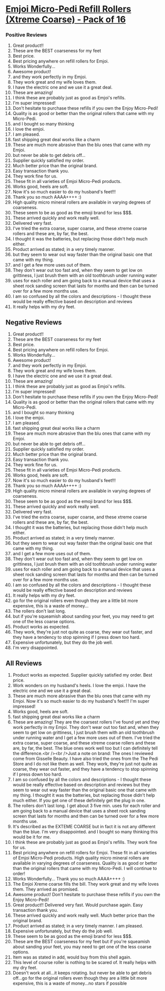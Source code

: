 # [Emjoi Micro-Pedi Refill Rollers (Xtreme Coarse) - Pack of 16](https://products.checkmycream.com/products/Emjoi-Micro-Pedi-Refill-Rollers-(Xtreme-Coarse)-Pack-of-16.html)

### Positive Reviews

<ol>
      <li>Great product!!</li>
      <li>These are the BEST coarseness for my feet</li>
      <li>Best price.</li>
      <li>Best pricing anywhere on refill rollers for Emjoi.  </li>
      <li>Works Wonderfully...</li>
      <li>Awesome product!</li>
      <li>and they work perfectly in my Emjoi.</li>
      <li>They work great and my wife loves them.</li>
      <li>I have the electric one and we use it a great deal.</li>
      <li>These are amazing!</li>
      <li>I think these are probably just as good as Emjoi&#x27;s refills.</li>
      <li>I&#x27;m super impressed!</li>
      <li>Don&#x27;t hesitate to purchase these refills if you own the Enjoy Micro-Pedi!</li>
      <li>Quality is as good or better than the original rollers that came with my Micro-Pedi.  </li>
      <li>and I bought so many thinking</li>
      <li>I love the emjoi.  </li>
      <li>I am pleased.</li>
      <li>fast shipping great deal works like a charm</li>
      <li>These are much more abrasive than the blu ones that came with my Emjoi.</li>
      <li>but never be able to get debris off...</li>
      <li>Supplier quickly satisfied my order.  </li>
      <li>Much better price than the original brand.</li>
      <li>Easy transaction thank you.</li>
      <li>They work fine for us.</li>
      <li>These fit in all varieties of Emjoi Micro-Pedi products.  </li>
      <li>Works good, heels are soft.</li>
      <li>Now it&#x27;s so much easier to do my husband&#x27;s feet!!!</li>
      <li>Thank you so much AAAA++++ :)</li>
      <li>High quality micro mineral rollers are available in varying degrees of coarseness.  </li>
      <li>These seem to be as good as the emoji brand for less $$$.</li>
      <li>These arrived quickly and work really well.  </li>
      <li>Delivered very fast.</li>
      <li>I&#x27;ve tried the extra coarse, super coarse, and these xtreme coarse rollers and these are, by far, the best.</li>
      <li>I thought it was the batteries, but replacing those didn&#x27;t help much either.</li>
      <li>Product arrived as stated; in a very timely manner.</li>
      <li>but they seem to wear out way faster than the original basic one that came with my thing.</li>
      <li>and I get a few more uses out of them.</li>
      <li>They don&#x27;t wear out too fast and, when they seem to get low on grittiness, I just brush them with an old toothbrush under running water</li>
      <li>uses for each roller and am going back to a manual device that uses a sheet rock sanding screen that lasts for months and then can be turned over for a few more months use.</li>
      <li>I am so confused by all the colors and descriptions - I thought these would be really effective based on description and reviews</li>
      <li>It really helps with my dry feet.</li>
</ol>


<h2>Negative Reviews</h2>
<ol>
<li> Great product!!</li>
<li> These are the BEST coarseness for my feet</li>
<li> Best price.</li>
<li> Best pricing anywhere on refill rollers for Emjoi.  </li>
<li> Works Wonderfully...</li>
<li> Awesome product!</li>
<li> and they work perfectly in my Emjoi.</li>
<li> They work great and my wife loves them.</li>
<li> I have the electric one and we use it a great deal.</li>
<li> These are amazing!</li>
<li> I think these are probably just as good as Emjoi&#x27;s refills.</li>
<li> I&#x27;m super impressed!</li>
<li> Don&#x27;t hesitate to purchase these refills if you own the Enjoy Micro-Pedi!</li>
<li> Quality is as good or better than the original rollers that came with my Micro-Pedi.  </li>
<li> and I bought so many thinking</li>
<li> I love the emjoi.  </li>
<li> I am pleased.</li>
<li> fast shipping great deal works like a charm</li>
<li> These are much more abrasive than the blu ones that came with my Emjoi.</li>
<li> but never be able to get debris off...</li>
<li> Supplier quickly satisfied my order.  </li>
<li> Much better price than the original brand.</li>
<li> Easy transaction thank you.</li>
<li> They work fine for us.</li>
<li> These fit in all varieties of Emjoi Micro-Pedi products.  </li>
<li> Works good, heels are soft.</li>
<li> Now it&#x27;s so much easier to do my husband&#x27;s feet!!!</li>
<li> Thank you so much AAAA++++ :)</li>
<li> High quality micro mineral rollers are available in varying degrees of coarseness.  </li>
<li> These seem to be as good as the emoji brand for less $$$.</li>
<li> These arrived quickly and work really well.  </li>
<li> Delivered very fast.</li>
<li> I&#x27;ve tried the extra coarse, super coarse, and these xtreme coarse rollers and these are, by far, the best.</li>
<li> I thought it was the batteries, but replacing those didn&#x27;t help much either.</li>
<li> Product arrived as stated; in a very timely manner.</li>
<li> but they seem to wear out way faster than the original basic one that came with my thing.</li>
<li> and I get a few more uses out of them.</li>
<li> They don&#x27;t wear out too fast and, when they seem to get low on grittiness, I just brush them with an old toothbrush under running water</li>
<li> uses for each roller and am going back to a manual device that uses a sheet rock sanding screen that lasts for months and then can be turned over for a few more months use.</li>
<li> I am so confused by all the colors and descriptions - I thought these would be really effective based on description and reviews</li>
<li> It really helps with my dry feet.</li>
<li> go for the original rollers even though they are a little bit more expensive, this is a waste of money...</li>
<li> The rollers don&#x27;t last long.</li>
<li> but if you&#x27;re squeamish about sanding your feet, you may need to get one of the less coarse options.</li>
<li> Product works as expected.  </li>
<li> They work, they&#x27;re just not quite as coarse, they wear out faster, and they have a tendency to stop spinning if I press down too hard.</li>
<li> Expensive unfortunately, but they do the job well.</li>
<li> I&#x27;m very disappointed.</li>
</ol>

<h2>All Reviews</h2>

<ol>
    <li> Product works as expected.  Supplier quickly satisfied my order.  Best price.</li>
    <li> Work wonders on my husband&#x27;s heels.  I love the emjoi.  I have the electric one and we use it a great deal.</li>
    <li> These are much more abrasive than the blu ones that came with my Emjoi. Now it&#x27;s so much easier to do my husband&#x27;s feet!!! I&#x27;m super impressed!</li>
    <li> Works good, heels are soft.</li>
    <li> fast shipping great deal works like a charm</li>
    <li> These are amazing! They are the coarsest rollers I&#x27;ve found yet and they work perfectly in my Emjoi. They don&#x27;t wear out too fast and, when they seem to get low on grittiness, I just brush them with an old toothbrush under running water and I get a few more uses out of them. I&#x27;ve tried the extra coarse, super coarse, and these xtreme coarse rollers and these are, by far, the best. The blue ones work well too but I can definitely tell the difference.&lt;br /&gt;&lt;br /&gt;Just a note on brand: The ones I reviewed come from Gisselle Beauty. I have also tried the ones from the The Pedi Store and I do not like them as well. They work, they&#x27;re just not quite as coarse, they wear out faster, and they have a tendency to stop spinning if I press down too hard.</li>
    <li> I am so confused by all the colors and descriptions - I thought these would be really effective based on description and reviews but they seem to wear out way faster than the original basic one that came with my thing. I thought it was the batteries, but replacing those didn&#x27;t help much either. If you get one of these definitely get the plug in one.</li>
    <li> The rollers don&#x27;t last long. I get about 3 five min. uses for each roller and am going back to a manual device that uses a sheet rock sanding screen that lasts for months and then can be turned over for a few more months use.</li>
    <li> It&#x27;s described as the EXTEME COARSE but in fact it is not any different than the blue.  I&#x27;m very disappointed. and I bought so many thinking this would be it for me.</li>
    <li> I think these are probably just as good as Emjoi&#x27;s refills. They work fine for us.</li>
    <li> Best pricing anywhere on refill rollers for Emjoi.  These fit in all varieties of Emjoi Micro-Pedi products.  High quality micro mineral rollers are available in varying degrees of coarseness.  Quality is as good or better than the original rollers that came with my Micro-Pedi.  I will continue to order!</li>
    <li> Works Wonderfully... Thank you so much AAAA++++ :)</li>
    <li> The Emjoi Xreme coarse fills the bill.  They work great and my wife loves them. They arrived as promised.</li>
    <li> Awesome product! Don&#x27;t hesitate to purchase these refills if you own the Enjoy Micro-Pedi!</li>
    <li> Great product!! Delivered very fast. Would purchase again. Easy transaction thank you.</li>
    <li> These arrived quickly and work really well.  Much better price than the original brand.</li>
    <li> Product arrived as stated; in a very timely manner. I am pleased.</li>
    <li> Expensive unfortunately, but they do the job well.</li>
    <li> These seem to be as good as the emoji brand for less $$$.</li>
    <li> These are the BEST coarseness for my feet but if you&#x27;re squeamish about sanding your feet, you may need to get one of the less coarse options.</li>
    <li> Item was as stated in add, would buy from this shell again.</li>
    <li> This level of course roller is nothing to be scared of.  It really helps with my dry feet.</li>
    <li> Doesn&#x27;t work at all...it keeps rotating. but never be able to get debris off...go for the original rollers even though they are a little bit more expensive, this is a waste of money...no stars if possible</li>
</ol>




